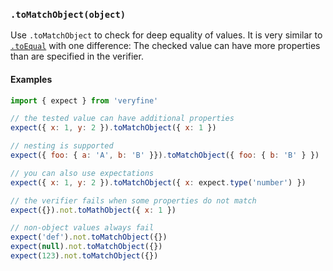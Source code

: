 ### `.toMatchObject(object)`

Use `.toMatchObject` to check for deep equality of values. It is very similar
to [`.toEqual`](#verifiers-toequal) with one difference: The checked value can
have more properties than are specified in the verifier.

#### Examples

```javascript
import { expect } from 'veryfine'

// the tested value can have additional properties
expect({ x: 1, y: 2 }).toMatchObject({ x: 1 })

// nesting is supported
expect({ foo: { a: 'A', b: 'B' }}).toMatchObject({ foo: { b: 'B' } })

// you can also use expectations
expect({ x: 1, y: 2 }).toMatchObject({ x: expect.type('number') })

// the verifier fails when some properties do not match
expect({}).not.toMathObject({ x: 1 })

// non-object values always fail
expect('def').not.toMatchObject({})
expect(null).not.toMatchObject({})
expect(123).not.toMatchObject({})
```
